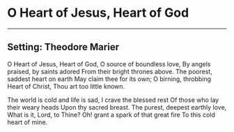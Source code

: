 # O Heart of Jesus, Heart of God

***

## Setting: Theodore Marier

O Heart of Jesus, Heart of God,
O source of boundless love,
By angels praised, by saints adored
From their bright thrones above.
The poorest, saddest heart on earth
May claim thee for its own;
O birning, throbbing Heart of Christ,
Thou art too little known.
 
The world is cold and life is sad,
I crave the blessed rest
Of those who lay their weary heads
Upon thy sacred breast.
The purest, deepest earthly love,
What is it, Lord, to Thine?
Oh! grant a spark of that great fire
To this cold heart of mine.